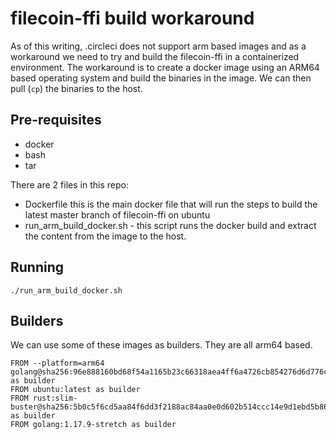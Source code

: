 # filecoin-ffi build workaround

As of this writing, .circleci does not support arm based images and as a workaround we need to try and build the filecoin-ffi in a containerized environment. The workaround is to create a docker image using an ARM64 based operating system and build the binaries in the image. We can then pull (`cp`) the binaries to the host.

## Pre-requisites
- docker
- bash
- tar

There are 2 files in this repo:
- Dockerfile this is the main docker file that will run the steps to build the latest master branch of filecoin-ffi on ubuntu
- run_arm_build_docker.sh - this script runs the docker build and extract the content from the image to the host.

## Running
```
./run_arm_build_docker.sh
```


## Builders
We can use some of these images as builders. They are all arm64 based.
```
FROM --platform=arm64 golang@sha256:96e888160bd68f54a1165b23c66318aea4ff6a4726cb854276d6d776c14b8978 as builder
FROM ubuntu:latest as builder
FROM rust:slim-buster@sha256:5b0c5f6cd5aa84f6dd3f2188ac84aa0e0d602b514ccc14e9d1ebd5b865aa7849 as builder
FROM golang:1.17.9-stretch as builder
```
